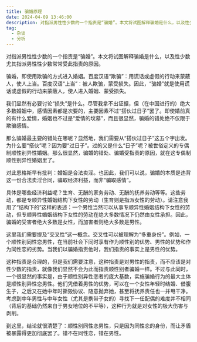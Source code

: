 ```yaml
---
title: 骗婚原理
date: 2024-04-09 13:46:00
description: 对指派男性性少数的一个指责是“骗婚”。本文将试图解释骗婚是什么，以及性少数尤其指派男性性少数常常受此指责的原因。
tag:
  - 杂谈
  - 分析
---
```


对指派男性性少数的一个指责是“骗婚”。本文将试图解释骗婚是什么，以及性少数尤其指派男性性少数常常受此指责的原因。

骗婚，即使用欺骗的方式进入婚姻。百度汉语“欺骗”：用谎话或虚假的行动来蒙蔽人，使人上当。百度汉语“上当”：被人欺骗，蒙受损失。因此，“骗婚”就是使用谎话或虚假的行动来蒙蔽人，使人进入婚姻、蒙受损失。

我们显然有必要讨论“损失”是什么。尽管我拿不出证据，但（在中国进行的）绝大多数婚姻中，感情因素都是次要的，主要因素不过“搭伙过日子”罢了。即使婚前真的有什么爱情，婚姻也不过是“爱情的坟墓”，而且很显然，骗婚的错处绝不仅限于欺骗感情。

那么骗婚最主要的错处在哪呢？显然地，我们需要从“搭伙过日子”这五个字出发。为什么要“搭伙”呢？因为要“过日子”。过的又是什么“日子”呢？被世俗定义的专偶制顺性别异性婚姻。那么很显然，骗婚的错处、骗婚受指责的原因，就在这专偶制顺性别异性婚姻里了。

对此恩格斯早有批判：婚姻是合法卖淫。也因此，我们可以说，骗婚的本质是违背这一份合法卖淫合同，骗取经济利益，而非“骗取感情”。

具体是哪些经济利益呢？生育、无酬的家务劳动、无酬的抚养劳动等等。这些劳动，都是专顺异性婚姻结构下女性的劳动（生育则是指派女性的劳动）。请注意我用了“结构下的”这样的表述：一个男性当然可以从事专顺异性婚姻结构下女性的劳动，但专顺异性婚姻结构下女性的劳动在绝大多数情况下仍然由女性承担。因此，骗婚的受害者绝大多数是女性，而加害者则绝大多数是男性。

这里我们需要提及“交叉性”这一概念。交叉性可以被理解为“多重身份”。例如，一个顺性别同性恋男性，在当前社会下同时享有作为顺性别的优势、男性的优势和作为同性恋的劣势。当我们以骗婚指责他时，我们指责的事实上是男性的优势。

这种指责是合理的，但是我们需要注意，这种指责是对男性的指责，而不应该是对性少数的指责，就像我们显然不会为此而指责顺性别者骗婚一样。不过与此同时，一个很显然的事实是，由于顺性别异性恋者的庞大基数，实施骗婚行为的最大主体是顺性别异性恋男性。他们凭借着男性的优势，可以在一个女性年轻时结婚、借腹生子，之后又在她中年时撕毁协议、随意抛弃她，甚至将抚养责任也一并甩干净。考虑到中年男性与中年女性（尤其是携带子女的）寻找下一任配偶的难度并不相同（背后的基础仍然来自于男女地位的不平等），这种行为就是对女性的极大伤害与剥削。

到这里，结论就很清楚了：顺性别同性恋男性，只是因为同性恋的身份，而让矛盾被暴露得更加彻底罢了。错不在同性恋，错在男性。
